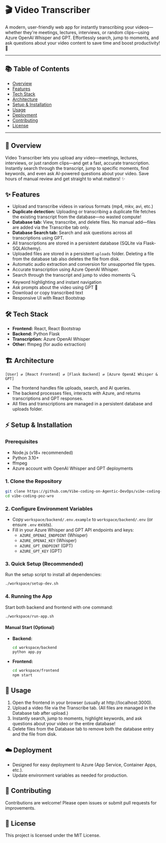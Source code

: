 # 🎬 Video Transcriber

A modern, user-friendly web app for instantly transcribing your videos—whether they're meetings, lectures, interviews, or random clips—using Azure OpenAI Whisper and GPT. Effortlessly search, jump to moments, and ask questions about your video content to save time and boost productivity! 🚀

---

## 📚 Table of Contents
- [Overview](#overview)
- [Features](#features)
- [Tech Stack](#tech-stack)
- [Architecture](#architecture)
- [Setup & Installation](#setup--installation)
- [Usage](#usage)
- [Deployment](#deployment)
- [Contributing](#contributing)
- [License](#license)

---

## 📝 Overview
Video Transcriber lets you upload any video—meetings, lectures, interviews, or just random clips—and get a fast, accurate transcription. Instantly search through the transcript, jump to specific moments, find keywords, and even ask AI-powered questions about your video. Save hours of manual review and get straight to what matters! ✨

## ✨ Features
- Upload and transcribe videos in various formats (mp4, mkv, avi, etc.)
- **Duplicate detection:** Uploading or transcribing a duplicate file fetches the existing transcript from the database—no wasted compute!
- **Database tab:** View, transcribe, and delete files. No manual add—files are added via the Transcribe tab only.
- **Database Search tab:** Search and ask questions across all transcriptions using GPT.
- All transcriptions are stored in a persistent database (SQLite via Flask-SQLAlchemy).
- Uploaded files are stored in a persistent `uploads` folder. Deleting a file from the database tab also deletes the file from disk.
- Automatic audio extraction and conversion for unsupported file types.
- Accurate transcription using Azure OpenAI Whisper.
- Search through the transcript and jump to video moments 🔍
- Keyword highlighting and instant navigation
- Ask prompts about the video using GPT 🤖
- Download or copy transcribed text
- Responsive UI with React Bootstrap

## 🛠️ Tech Stack
- **Frontend:** React, React Bootstrap
- **Backend:** Python Flask
- **Transcription:** Azure OpenAI Whisper
- **Other:** ffmpeg (for audio extraction)

## 🏗️ Architecture
```
[User] ⇄ [React Frontend] ⇄ [Flask Backend] ⇄ [Azure OpenAI Whisper & GPT]
```
- The frontend handles file uploads, search, and AI queries.
- The backend processes files, interacts with Azure, and returns transcriptions and GPT responses.
- All files and transcriptions are managed in a persistent database and uploads folder.

## ⚡ Setup & Installation
### Prerequisites
- Node.js (v18+ recommended)
- Python 3.10+
- ffmpeg
- Azure account with OpenAI Whisper and GPT deployments

### 1. Clone the Repository
```bash
git clone https://github.com/Vibe-coding-on-Agentic-DevOps/vibe-coding-poz-wro.git
cd vibe-coding-poz-wro
```

### 2. Configure Environment Variables
- Copy `workspace/backend/.env.example` to `workspace/backend/.env` (or ensure `.env` exists).
- Fill in your Azure Whisper and GPT API endpoints and keys:
  - `AZURE_OPENAI_ENDPOINT` (Whisper)
  - `AZURE_OPENAI_KEY` (Whisper)
  - `AZURE_GPT_ENDPOINT` (GPT)
  - `AZURE_GPT_KEY` (GPT)

### 3. Quick Setup (Recommended)
Run the setup script to install all dependencies:
```bash
./workspace/setup-dev.sh
```

### 4. Running the App
Start both backend and frontend with one command:
```bash
./workspace/run-app.sh
```

#### Manual Start (Optional)
- **Backend:**
  ```bash
  cd workspace/backend
  python app.py
  ```
- **Frontend:**
  ```bash
  cd workspace/frontend
  npm start
  ```

## 🚀 Usage
1. Open the frontend in your browser (usually at http://localhost:3000).
2. Upload a video file via the Transcribe tab. (All files are managed in the Database tab after upload.)
3. Instantly search, jump to moments, highlight keywords, and ask questions about your video or the entire database!
4. Delete files from the Database tab to remove both the database entry and the file from disk.

## ☁️ Deployment
- Designed for easy deployment to Azure (App Service, Container Apps, etc.).
- Update environment variables as needed for production.

## 🤝 Contributing
Contributions are welcome! Please open issues or submit pull requests for improvements.

## 🪪 License
This project is licensed under the MIT License.

